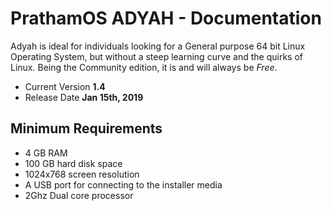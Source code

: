 # PrathamOS ADYAH - Documentation

Adyah is ideal for individuals looking for a General purpose 64 bit Linux Operating System, but without a steep learning curve and the quirks of Linux.  Being the Community edition, it is and will always be *Free*.

- Current Version __1.4__
- Release Date __Jan 15th, 2019__

## Minimum Requirements

- 4 GB RAM
- 100 GB hard disk space 
- 1024x768 screen resolution
- A USB port for connecting to the installer media 
- 2Ghz Dual core processor
